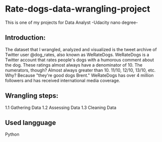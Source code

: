 # Rate-dogs-data-wrangling-project
This is one of my projects for Data Analyst -Udacity nano degree-

## Introduction:
The dataset that I wrangled, analyzed and visualized is the tweet archive of Twitter user @dog_rates, also known as WeRateDogs. WeRateDogs is a Twitter account that rates people's dogs with a humorous comment about the dog. These ratings almost always have a denominator of 10. The numerators, though? Almost always greater than 10. 11/10, 12/10, 13/10, etc. Why? Because "they're good dogs Brent." WeRateDogs has over 4 million followers and has received international media coverage. 

## Wrangling steps:
1.1 Gathering Data
1.2 Assessing Data
1.3 Cleaning Data
  
## Used langguage 
 Python  
